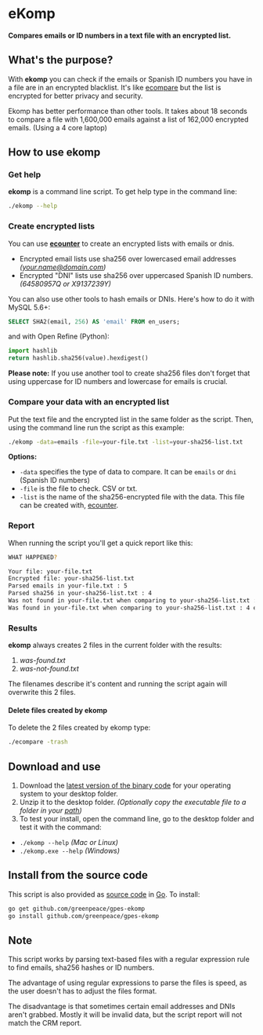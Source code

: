 # eKomp

**Compares emails or ID numbers in a text file with an encrypted list.**

## What's the purpose?

With **ekomp** you can check if the emails or Spanish ID numbers you have in a file are in an encrypted blacklist. It's like [ecompare](https://github.com/greenpeace/gpes-ecompare) but the list is encrypted for better privacy and security.

Ekomp has better performance than other tools. It takes about 18 seconds to compare a file with 1,600,000 emails against a list of 162,000 encrypted emails. (Using a 4 core laptop)

## How to use ekomp

### Get help

**ekomp** is a command line script. To get help type in the command line:

```bash
./ekomp --help
```

### Create encrypted lists

You can use **[ecounter](https://github.com/greenpeace/gpes-ecounter)** to create an encrypted lists with emails or dnis.

* Encrypted email lists use sha256 over lowercased email addresses *(your.name@domain.com)*
* Encrypted "DNI" lists use sha256 over uppercased Spanish ID numbers. *(64580957Q or X9137239Y)*

You can also use other tools to hash emails or DNIs. Here's how to do it with MySQL 5.6+:

```SQL
SELECT SHA2(email, 256) AS 'email' FROM en_users;
```

and with Open Refine (Python):

```python
import hashlib
return hashlib.sha256(value).hexdigest()
```

**Please note:** If you use another tool to create sha256 files don't forget that using uppercase for ID numbers and lowercase for emails is crucial.

### Compare your data with an encrypted list

Put the text file and the encrypted list in the same folder as the script. Then, using the command line run the script as this example:

```bash
./ekomp -data=emails -file=your-file.txt -list=your-sha256-list.txt
```

**Options:**

* `-data` specifies the type of data to compare. It can be `emails` or `dni` (Spanish ID numbers)
* `-file` is the file to check. CSV or txt.
* `-list` is the name of the sha256-encrypted file with the data. This file can be created with, [ecounter](https://github.com/greenpeace/gpes-ecounter).

### Report

When running the script you'll get a quick report like this:

```bash
WHAT HAPPENED?

Your file: your-file.txt
Encrypted file: your-sha256-list.txt
Parsed emails in your-file.txt : 5
Parsed sha256 in your-sha256-list.txt : 4
Was not found in your-file.txt when comparing to your-sha256-list.txt : 1 emails
Was found in your-file.txt when comparing to your-sha256-list.txt : 4 emails
```

### Results

**ekomp** always creates 2 files in the current folder with the results:

1. *was-found.txt*
1. *was-not-found.txt*

The filenames describe it's content and running the script again will overwrite this 2 files.

#### Delete files created by ekomp

To delete the 2 files created by ekomp type:

```bash
./ecompare -trash
```

## Download and use

1. Download the [latest version of the binary code](https://github.com/greenpeace/gpes-ekomp/releases/) for your operating system to your desktop folder.
1. Unzip it to the desktop folder. *(Optionally copy the executable file to a folder in your [path](https://goo.gl/oLzTGw))*
1. To test your install, open the command line, go to the desktop folder and test it with the command:

* `./ekomp --help` *(Mac or Linux)*
* `./ekomp.exe --help` *(Windows)*

## Install from the source code

This script is also provided as [source code](https://github.com/greenpeace/gpes-ecompare/) in [Go](https://golang.org/dl/). To install:

```bash
go get github.com/greenpeace/gpes-ekomp
go install github.com/greenpeace/gpes-ekomp
```


## Note

This script works by parsing text-based files with a regular expression rule to find emails, sha256 hashes or ID numbers. 

The advantage of using regular expressions to parse the files is speed, as the user doesn't has to adjust the files format. 

The disadvantage is that sometimes certain email addresses and DNIs aren't grabbed. Mostly it will be invalid data, but the script report will not match the CRM report.
